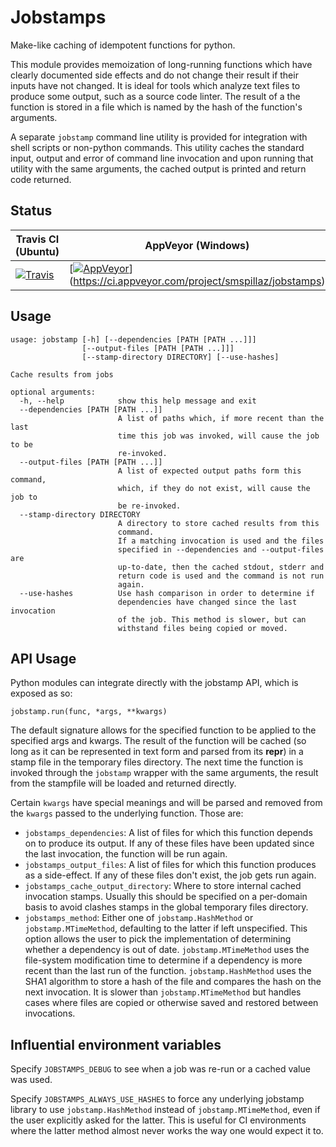 # Jobstamps #

Make-like caching of idempotent functions for python.

This module provides memoization of long-running functions which have clearly
documented side effects and do not change their result if their inputs
have not changed. It is ideal for tools which analyze text files to produce
some output, such as a source code linter. The result of a the function
is stored in a file which is named by the hash of the function's
arguments.

A separate `jobstamp` command line utility is provided for integration
with shell scripts or non-python commands. This utility caches the
standard input, output and error of command line invocation and upon
running that utility with the same arguments, the cached output
is printed and return code returned.

## Status ##

| Travis CI (Ubuntu) | AppVeyor (Windows) | Coverage | PyPI |
|--------------------|--------------------|----------|------|
|[![Travis](https://travis-ci.org/polysquare/jobstamps.svg?branch=master)](https://travis-ci.org/polysquare/jobstamps)|[[![AppVeyor](https://ci.appveyor.com/api/projects/status/t5sdh1v1iomfljbl/branch/master?svg=true)](https://ci.appveyor.com/project/smspillaz/jobstamps/branch/master)](https://ci.appveyor.com/project/smspillaz/jobstamps)|[![Coverage](https://coveralls.io/repos/polysquare/jobstamps/badge.png?branch=master)](https://coveralls.io/r/polysquare/jobstamps?branch=master)|[![PyPI](https://pypip.in/version/jobstamps/badge.svg)](https://pypi.python.org/pypi/jobstamps/)|

## Usage ##

    usage: jobstamp [-h] [--dependencies [PATH [PATH ...]]]
                    [--output-files [PATH [PATH ...]]]
                    [--stamp-directory DIRECTORY] [--use-hashes]

    Cache results from jobs

    optional arguments:
      -h, --help            show this help message and exit
      --dependencies [PATH [PATH ...]]
                            A list of paths which, if more recent than the last
                            time this job was invoked, will cause the job to be
                            re-invoked.
      --output-files [PATH [PATH ...]]
                            A list of expected output paths form this command,
                            which, if they do not exist, will cause the job to
                            be re-invoked.
      --stamp-directory DIRECTORY
                            A directory to store cached results from this
                            command.
                            If a matching invocation is used and the files
                            specified in --dependencies and --output-files are
                            up-to-date, then the cached stdout, stderr and
                            return code is used and the command is not run
                            again.
      --use-hashes          Use hash comparison in order to determine if
                            dependencies have changed since the last invocation
                            of the job. This method is slower, but can
                            withstand files being copied or moved.

## API Usage ##

Python modules can integrate directly with the jobstamp API, which is
exposed as so:

    jobstamp.run(func, *args, **kwargs)

The default signature allows for the specified function to be applied to
the specified args and kwargs. The result of the function will be cached
(so long as it can be represented in text form and parsed from its
__repr__) in a stamp file in the temporary files directory. The next time
the function is invoked through the `jobstamp` wrapper with the same arguments,
the result from the stampfile will be loaded and returned directly.

Certain `kwargs` have special meanings and will be parsed and removed
from the `kwargs` passed to the underlying function. Those are:

- `jobstamps_dependencies`: A list of files for which this function depends
                            on to produce its output. If any of these files
                            have been updated since the last invocation, the
                            function will be run again.
- `jobstamps_output_files`: A list of files for which this function produces
                            as a side-effect. If any of these files don't
                            exist, the job gets run again.
- `jobstamps_cache_output_directory`: Where to store internal cached
                                      invocation stamps. Usually this
                                      should be specified on a per-domain
                                      basis to avoid clashes stamps in the
                                      global temporary files directory.
- `jobstamps_method`: Either one of `jobstamp.HashMethod` or
                      `jobstamp.MTimeMethod`, defaulting to the latter if
                      left unspecified. This option allows the user to pick
                      the implementation of determining whether a dependency
                      is out of date. `jobstamp.MTimeMethod` uses the
                      file-system modification time to determine if a
                      dependency is more recent than the last run of the
                      function. `jobstamp.HashMethod` uses the SHA1 algorithm
                      to store a hash of the file and compares the hash on
                      the next invocation. It is slower than
                      `jobstamp.MTimeMethod` but handles cases where files
                      are copied or otherwise saved and restored between
                      invocations.

## Influential environment variables ##

Specify `JOBSTAMPS_DEBUG` to see when a job was re-run or a cached
value was used.

Specify `JOBSTAMPS_ALWAYS_USE_HASHES` to force any underlying jobstamp
library to use `jobstamp.HashMethod` instead of `jobstamp.MTimeMethod`, even
if the user explicitly asked for the latter. This is useful for CI environments
where the latter method almost never works the way one would expect it to.

